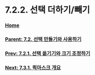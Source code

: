 # 7.2.2. 선택 더하기/빼기

### [Home](./00-home.md)
### [Parent: 7.2. 선택 만들기와 사용하기](./07-02-00-creating-and-using-selections.md)
### [Prev: 7.2.1. 선택 옮기기와 크기 조정하기](./07-02-01-moving-or-resizing-a-selection.md)
### [Next: 7.3.1. 퀵마스크 개요](./07-03-01-overview.md)
